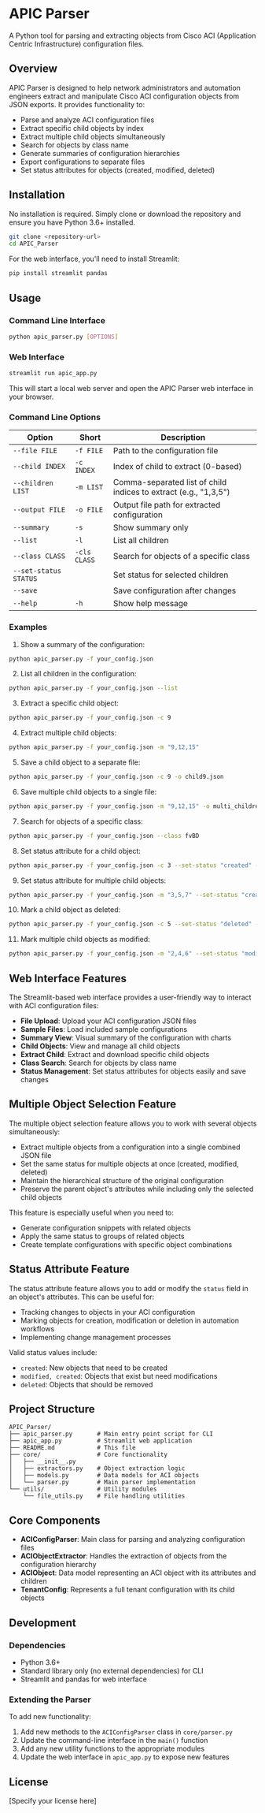 # APIC Parser

A Python tool for parsing and extracting objects from Cisco ACI (Application Centric Infrastructure) configuration files.

## Overview

APIC Parser is designed to help network administrators and automation engineers extract and manipulate Cisco ACI configuration objects from JSON exports. It provides functionality to:

- Parse and analyze ACI configuration files
- Extract specific child objects by index
- Extract multiple child objects simultaneously
- Search for objects by class name
- Generate summaries of configuration hierarchies
- Export configurations to separate files
- Set status attributes for objects (created, modified, deleted)

## Installation

No installation is required. Simply clone or download the repository and ensure you have Python 3.6+ installed.

```bash
git clone <repository-url>
cd APIC_Parser
```

For the web interface, you'll need to install Streamlit:

```bash
pip install streamlit pandas
```

## Usage

### Command Line Interface

```bash
python apic_parser.py [OPTIONS]
```

### Web Interface

```bash
streamlit run apic_app.py
```

This will start a local web server and open the APIC Parser web interface in your browser.

### Command Line Options

| Option | Short | Description |
|--------|-------|-------------|
| `--file FILE` | `-f FILE` | Path to the configuration file |
| `--child INDEX` | `-c INDEX` | Index of child to extract (0-based) |
| `--children LIST` | `-m LIST` | Comma-separated list of child indices to extract (e.g., "1,3,5") |
| `--output FILE` | `-o FILE` | Output file path for extracted configuration |
| `--summary` | `-s` | Show summary only |
| `--list` | `-l` | List all children |
| `--class CLASS` | `-cls CLASS` | Search for objects of a specific class |
| `--set-status STATUS` | | Set status for selected children |
| `--save` | | Save configuration after changes |
| `--help` | `-h` | Show help message |

### Examples

1. Show a summary of the configuration:

```bash
python apic_parser.py -f your_config.json
```

2. List all children in the configuration:

```bash
python apic_parser.py -f your_config.json --list
```

3. Extract a specific child object:

```bash
python apic_parser.py -f your_config.json -c 9
```

4. Extract multiple child objects:

```bash
python apic_parser.py -f your_config.json -m "9,12,15"
```

5. Save a child object to a separate file:

```bash
python apic_parser.py -f your_config.json -c 9 -o child9.json
```

6. Save multiple child objects to a single file:

```bash
python apic_parser.py -f your_config.json -m "9,12,15" -o multi_children.json
```

7. Search for objects of a specific class:

```bash
python apic_parser.py -f your_config.json --class fvBD
```

8. Set status attribute for a child object:

```bash
python apic_parser.py -f your_config.json -c 3 --set-status "created" --save
```

9. Set status attribute for multiple child objects:

```bash
python apic_parser.py -f your_config.json -m "3,5,7" --set-status "created" --save
```

10. Mark a child object as deleted:

```bash
python apic_parser.py -f your_config.json -c 5 --set-status "deleted" --save
```

11. Mark multiple child objects as modified:

```bash
python apic_parser.py -f your_config.json -m "2,4,6" --set-status "modified, created" --save
```

## Web Interface Features

The Streamlit-based web interface provides a user-friendly way to interact with ACI configuration files:

- **File Upload**: Upload your ACI configuration JSON files
- **Sample Files**: Load included sample configurations
- **Summary View**: Visual summary of the configuration with charts
- **Child Objects**: View and manage all child objects
- **Extract Child**: Extract and download specific child objects
- **Class Search**: Search for objects by class name
- **Status Management**: Set status attributes for objects easily and save changes

## Multiple Object Selection Feature

The multiple object selection feature allows you to work with several objects simultaneously:

- Extract multiple objects from a configuration into a single combined JSON file
- Set the same status for multiple objects at once (created, modified, deleted)
- Maintain the hierarchical structure of the original configuration
- Preserve the parent object's attributes while including only the selected child objects

This feature is especially useful when you need to:
- Generate configuration snippets with related objects
- Apply the same status to groups of related objects
- Create template configurations with specific object combinations

## Status Attribute Feature

The status attribute feature allows you to add or modify the `status` field in an object's attributes. This can be useful for:

- Tracking changes to objects in your ACI configuration
- Marking objects for creation, modification or deletion in automation workflows
- Implementing change management processes

Valid status values include:
- `created`: New objects that need to be created
- `modified, created`: Objects that exist but need modifications
- `deleted`: Objects that should be removed

## Project Structure

```
APIC_Parser/
├── apic_parser.py       # Main entry point script for CLI
├── apic_app.py          # Streamlit web application
├── README.md            # This file
├── core/                # Core functionality
│   ├── __init__.py
│   ├── extractors.py    # Object extraction logic
│   ├── models.py        # Data models for ACI objects
│   └── parser.py        # Main parser implementation
└── utils/               # Utility modules
    └── file_utils.py    # File handling utilities
```

## Core Components

- **ACIConfigParser**: Main class for parsing and analyzing configuration files
- **ACIObjectExtractor**: Handles the extraction of objects from the configuration hierarchy
- **ACIObject**: Data model representing an ACI object with its attributes and children
- **TenantConfig**: Represents a full tenant configuration with its child objects

## Development

### Dependencies

- Python 3.6+
- Standard library only (no external dependencies) for CLI
- Streamlit and pandas for web interface

### Extending the Parser

To add new functionality:

1. Add new methods to the `ACIConfigParser` class in `core/parser.py`
2. Update the command-line interface in the `main()` function
3. Add any new utility functions to the appropriate modules
4. Update the web interface in `apic_app.py` to expose new features

## License

[Specify your license here]
